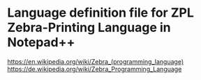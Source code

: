 # Language definition file for ZPL Zebra-Printing Language in Notepad++

https://en.wikipedia.org/wiki/Zebra_(programming_language)
https://de.wikipedia.org/wiki/Zebra_Programming_Language
